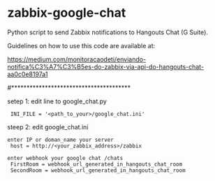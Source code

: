 # zabbix-google-chat
Python script to send Zabbix notifications to Hangouts Chat (G Suite).

Guidelines on how to use this code are available at:

https://medium.com/monitoracaodeti/enviando-notifica%C3%A7%C3%B5es-do-zabbix-via-api-do-hangouts-chat-aa0c0e8197a1




#***************************************

setep 1:
    edit line to google_chat.py
     
     INI_FILE = '<path_to_your>/google_chat.ini'

steep 2:
    edit google_chat.ini
   
    enter IP or doman_name your server
     host = http://<your_zabbix_address>/zabbix
    
    enter webhook your google chat /chats
     FirstRoom = webhook_url_generated_in_hangouts_chat_room
     SecondRoom = webhook_url_generated_in_hangouts_chat_room
